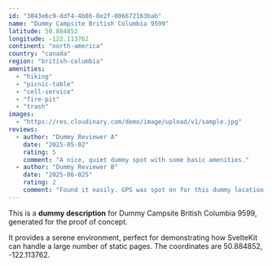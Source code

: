 ```yaml
---
id: "3043e6c9-ddf4-4b86-8e2f-006672163bab"
name: "Dummy Campsite British Columbia 9599"
latitude: 50.884852
longitude: -122.113762
continent: "north-america"
country: "canada"
region: "british-columbia"
amenities:
  - "hiking"
  - "picnic-table"
  - "cell-service"
  - "fire-pit"
  - "trash"
images:
  - "https://res.cloudinary.com/demo/image/upload/v1/sample.jpg"
reviews:
  - author: "Dummy Reviewer A"
    date: "2025-05-02"
    rating: 5
    comment: "A nice, quiet dummy spot with some basic amenities."
  - author: "Dummy Reviewer B"
    date: "2025-06-025"
    rating: 2
    comment: "Found it easily. GPS was spot on for this dummy location."
---
```


This is a **dummy description** for Dummy Campsite British Columbia 9599, generated for the proof of concept.

It provides a serene environment, perfect for demonstrating how SvelteKit can handle a large number of static pages. The coordinates are 50.884852, -122.113762.
